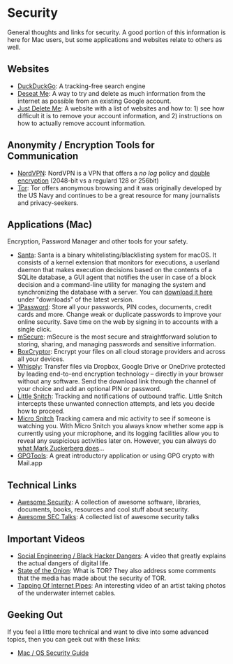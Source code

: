 # Security

General thoughts and links for security.  A good portion of this information is here for Mac users, but some applications and websites relate to others as well.

## Websites

* [DuckDuckGo](http://duckduckgo.com): A tracking-free search engine
* [Deseat Me](https://deseat.me/): A way to try and delete as much information from the internet as possible from an existing Google account.
* [Just Delete Me](http://justdelete.me/): A website with a list of websites and how to: 1) see how difficult it is to remove your account information, and 2) instructions on how to actually remove account information.

## Anonymity / Encryption Tools for Communication

* [NordVPN](http://nordvpn.com/?ref=368132e7): NordVPN is a VPN that offers a _no log_ policy and [double encryption](https://nordvpn.com/features/double-encryption-double-vpn/) (2048-bit vs a regulard 128 or 256bit)
* [Tor](https://www.torproject.org/): Tor offers anonymous browsing and it was originally developed by the US Navy and continues to be a great resource for many journalists and privacy-seekers.

## Applications (Mac)

Encryption, Password Manager and other tools for your safety.

* [Santa](https://github.com/google/santa): Santa is a binary whitelisting/blacklisting system for macOS. It consists of a kernel extension that monitors for executions, a userland daemon that makes execution decisions based on the contents of a SQLite database, a GUI agent that notifies the user in case of a block decision and a command-line utility for managing the system and synchronizing the database with a server.  You can [download it here](https://github.com/google/santa/releases) under "downloads" of the latest version.
* [1Password](https://agilebits.com/onepassword/mac): Store all your passwords, PIN codes, documents, credit cards and more. Change weak or duplicate passwords to improve your online security. Save time on the web by signing in to accounts with a single click.
* [mSecure](https://www.msecure.com/): mSecure is the most secure and straightforward solution to storing, sharing, and managing passwords and sensitive information.
* [BoxCryptor](https://www.boxcryptor.com): Encrypt your files on all cloud storage providers and across all your devices.
* [Whisply](https://whisp.ly/): Transfer files via Dropbox, Google Drive or OneDrive protected by leading end-to-end encryption technology – directly in your browser without any software. Send the download link through the channel of your choice and add an optional PIN or password.
* [Little Snitch](https://www.obdev.at/products/littlesnitch/index.html): Tracking and notifications of outbound traffic. Little Snitch intercepts these unwanted connection attempts, and lets you decide how to proceed.
* [Micro Snitch](https://www.obdev.at/products/microsnitch/index.html) Tracking camera and mic activity to see if someone is watching you. With Micro Snitch you always know whether some app is currently using your microphone, and its logging facilities allow you to reveal any suspicious activities later on.  However, you can always do [what Mark Zuckerberg does](https://www.hackread.com/mark-zuckerbergs-laptop-cam-tape/)...
* [GPGTools](https://gpgtools.org/): A great introductory application or using GPG crypto with Mail.app

## Technical Links

* [Awesome Security](https://github.com/sbilly/awesome-security): A collection of awesome software, libraries, documents, books, resources and cool stuff about security.
* [Awesome SEC Talks](https://github.com/PaulSec/awesome-sec-talks): A collected list of awesome security talks

## Important Videos

* [Social Engineering / Black Hacker Dangers](https://www.youtube.com/watch?v=F78UdORll-Q): A video that greatly explains the actual dangers of digital life.
* [State of the Onion](https://www.youtube.com/watch?v=fOwYgAS4TXE): What is TOR?  They also address some comments that the media has made about the security of TOR.
* [Tapping Of Internet Pipes](https://www.youtube.com/watch?v=h7guR5ei30Y): An interesting video of an artist taking photos of the underwater internet cables.

## Geeking Out

If you feel a little more technical and want to dive into some advanced topics, then you can geek out with these links:

* [Mac / OS Security Guide](https://github.com/drduh/macOS-Security-and-Privacy-Guide)
